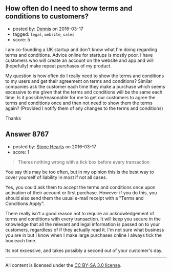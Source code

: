 ## How often do I need to show terms and conditions to customers?

- posted by: [Dennis](https://stackexchange.com/users/8063072/dennis) on 2016-03-17
- tagged: `legal`, `website`, `sales`
- score: 5

<p>I am co-founding a UK startup and don't know what I'm doing regarding terms and conditions. Advice online for startups is mostly poor. I have customers who will create an account on the website and app and will (hopefully) make repeat purchases of my product.</p>

<p>My question is how often do I really need to show the terms and conditions to my users and get their agreement on terms and conditions? Similar companies ask the customer each time they make a purchase which seems excessive to me given that the terms and conditions will be the same each time. Is it possible/reasonable for me to get our customers to agree the terms and conditions once and then not need to show them the terms again? (Provided I notify them of any changes to the terms and conditions)</p>

<p>Thanks</p>



## Answer 8767

- posted by: [Stone Hearts](https://stackexchange.com/users/7947590/stone-hearts) on 2016-03-17
- score: 1

<blockquote>
  <p>Theres nothing wrong with a tick box before every transaction</p>
</blockquote>

<p>You say this may be too often, but in my opinion this is the best way to cover yourself of liability in most if not all cases.  </p>

<p>Yes, you could ask them to accept the terms and conditions once upon activation of their account or first purchase.  However if you do this, you should also send them the usual e-mail receipt with a "Terms and Conditions Apply".</p>

<p>There really isn't a good reason not to require an acknowledgement of terms and conditions with every transaction.  It will keep you secure in the knowledge that all the relevant and legal information is passed on to your customers, regardless of if they actually read it.  I'm not sure what business you are in but I know when I make large purchases online I always tick the box each time.</p>

<p>Its not excessive, and takes possibly a second out of your customer's day.</p>




---

All content is licensed under the [CC BY-SA 3.0 license](https://creativecommons.org/licenses/by-sa/3.0/).
